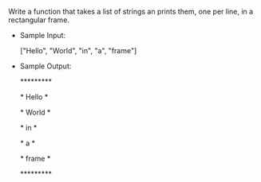 Write a function that takes a list of strings an prints them, one per line, in a rectangular frame.

* Sample Input:

  ["Hello", "World", "in", "a", "frame"]

* Sample Output:

  \********* 

  \* Hello *

  \* World *

  \* in *

  \* a *

  \* frame *

  \********* 
